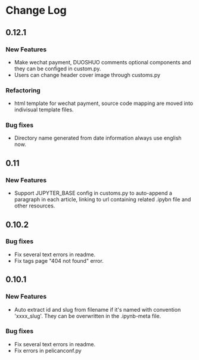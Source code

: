 # Change Log
## 0.12.1
### New Features
* Make wechat payment, DUOSHUO comments optional components and they can be configed in custom.py.
* Users can change header cover image through customs.py

### Refactoring
* html template for wechat payment, source code mapping are moved into indivisual template files.

### Bug fixes
* Directory name generated from date information always use english now.

## 0.11
### New Features
* Support JUPYTER_BASE config in customs.py to auto-append a paragraph in each article, linking to url containing related .ipybn file and other resources.


## 0.10.2
### Bug fixes
* Fix several text errors in readme.
* Fix tags page "404 not found" error.


## 0.10.1
### New Features
* Auto extract id and slug from filename if it's named with convention 'xxxx_slug'. They can be overwritten in the .ipynb-meta file.

### Bug fixes
* Fix several text errors in readme.
* Fix errors in pelicanconf.py






